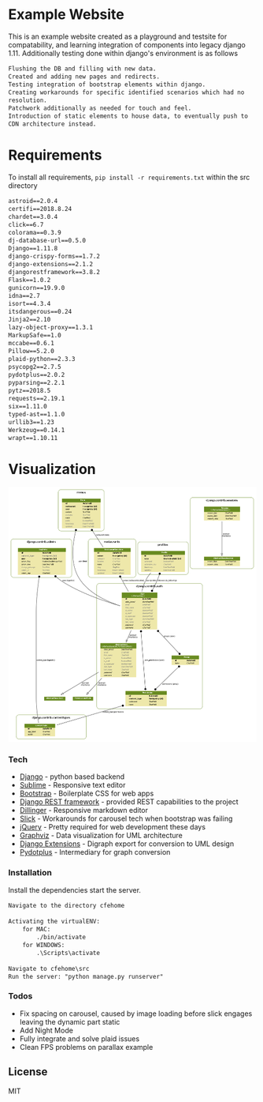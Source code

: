 # Example Website

This is an example website created as a playground and testsite for compatability, and learning integration of components into legacy django 1.11.
Additionally testing done within django's environment is as follows

    Flushing the DB and filling with new data.
    Created and adding new pages and redirects.
    Testing integration of bootstrap elements within django.
    Creating workarounds for specific identified scenarios which had no resolution.
    Patchwork additionally as needed for touch and feel.
    Introduction of static elements to house data, to eventually push to CDN architecture instead.

# Requirements
To install all requirements, `pip install -r requirements.txt` within the src directory

    astroid==2.0.4
    certifi==2018.8.24
    chardet==3.0.4
    click==6.7
    colorama==0.3.9
    dj-database-url==0.5.0
    Django==1.11.8
    django-crispy-forms==1.7.2
    django-extensions==2.1.2
    djangorestframework==3.8.2
    Flask==1.0.2
    gunicorn==19.9.0
    idna==2.7
    isort==4.3.4
    itsdangerous==0.24
    Jinja2==2.10
    lazy-object-proxy==1.3.1
    MarkupSafe==1.0
    mccabe==0.6.1
    Pillow==5.2.0
    plaid-python==2.3.3
    psycopg2==2.7.5
    pydotplus==2.0.2
    pyparsing==2.2.1
    pytz==2018.5
    requests==2.19.1
    six==1.11.0
    typed-ast==1.1.0
    urllib3==1.23
    Werkzeug==0.14.1
    wrapt==1.10.11

# Visualization
![alt text](https://github.com/gravesr1993/django-test/blob/master/cfehome/src/website_visualized.png "Visualized Website Backend Design")

### Tech

* [Django](https://www.djangoproject.com/) - python based backend 
* [Sublime](https://www.sublimetext.com/) - Responsive text editor
* [Bootstrap](http://getbootstrap.com/) - Boilerplate CSS for web apps
* [Django REST framework](http://www.django-rest-framework.org/) - provided REST capabilities to the project
* [Dillinger](https://dillinger.io/) - Responsive markdown editor
* [Slick](http://kenwheeler.github.io/slick/) - Workarounds for carousel tech when bootstrap was failing
* [jQuery](https://jquery.com/) - Pretty required for web development these days
* [Graphviz](https://www.graphviz.org/) - Data visualization for UML architecture
* [Django Extensions](https://django-extensions.readthedocs.io/en/latest/#) - Digraph export for conversion to UML design
* [Pydotplus](https://pydotplus.readthedocs.io/) - Intermediary for graph conversion


### Installation

Install the dependencies start the server.
```
Navigate to the directory cfehome

Activating the virtualENV:
    for MAC:
        ./bin/activate
    for WINDOWS:
        .\Scripts\activate
        
Navigate to cfehome\src
Run the server: "python manage.py runserver"
```
### Todos

 - Fix spacing on carousel, caused by image loading before slick engages leaving the dynamic part static
 - Add Night Mode
 - Fully integrate and solve plaid issues
 - Clean FPS problems on parallax example

License
----
MIT
